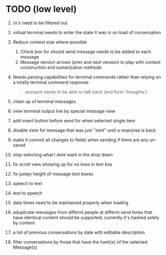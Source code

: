 # TODO (low level)
1. \n's need to be filtered out
1. virtual terminal needs to enter the state it was in on load of conversation
1. Reduce context size where possible
	1. Check box for should send message needs to be added to each message
	1. Message version arrows (prev and next version) to play with context construction and sumarization methods
1. Needs parsing capabilities for terminal commands rather than relying on a totally terminal command response
	> assisant needs to be able to talk back (and form 'thoughts')
1. clean up of terminal messages

1. view terminal output live by special message view
1. add insert button before send for when selected single item
1. disable view for message that was just "sent" until a response is back

1. make it commit all changes to fields when sending if there are any un-saved

1. stop selecting what I dont want in the drop down
1. fix scroll view showing up for no lines in text box
1. fix jumpy height of message text boxes

1. speech to text
1. text to speech




1. date times need to be maintained properly when loading
1. aduplicate messages from differnt people at differnt send times that have identical content should be supported, currently it's hashed solely by content



1. a list of previous conversations by date with editable description
1. filter conversations by those that have the hash(s) of the selected Message(s)